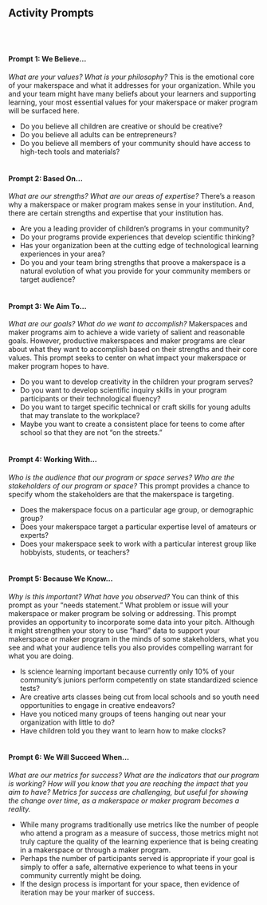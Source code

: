 ## Activity Prompts

 <br/><br/>
#### Prompt 1: We Believe... 
*What are your values? What is your philosophy?*
This is the emotional core of your makerspace and what it addresses for your organization. While you and your team might have many beliefs about your learners and supporting learning, your most essential values for your makerspace or maker program will be surfaced here. 
* Do you believe all children are creative or should be creative?
* Do you believe all adults can be entrepreneurs?
* Do you believe all members of your community should have access to high-tech tools and materials?
<br/><br/>
#### Prompt 2: Based On...
*What are our strengths? What are our areas of expertise?*
There’s a reason why a makerspace or maker program makes sense in your institution. And, there are certain strengths and expertise that your institution has.
* Are you a leading provider of children’s programs in your community?
* Do your programs provide experiences that develop scientific thinking?
* Has your organization been at the cutting edge of technological learning experiences in your area?
* Do you and your team bring strengths that proove a makerspace is a natural evolution of what you provide for your community members or target audience?
<br/><br/>
#### Prompt 3: We Aim To...
*What are our goals? What do we want to accomplish?*
Makerspaces and maker programs aim to achieve a wide variety of salient and reasonable goals. However, productive makerspaces and maker programs are clear about what they want to accomplish based on their strengths and their core values. This prompt seeks to center on what impact your makerspace or maker program hopes to have.
* Do you want to develop creativity in the children your program serves?
* Do you want to develop scientific inquiry skills in your program participants or their technological fluency?
* Do you want to target specific technical or craft skills for young adults that may translate to the workplace?
* Maybe you want to create a consistent place for teens to come after school so that they are not “on the streets.”
<br/><br/>
#### Prompt 4: Working With...
*Who is the audience that our program or space serves? Who are the stakeholders of our program or space?*
This prompt provides a chance to specify whom the stakeholders are that the makerspace is targeting.
* Does the makerspace focus on a particular age group, or demographic group?
* Does your makerspace target a particular expertise level of amateurs or experts?
* Does your makerspace seek to work with a particular interest group like hobbyists, students, or teachers?
<br/><br/>
#### Prompt 5: Because We Know...
*Why is this important? What have you observed?*
You can think of this prompt as your “needs statement.” What problem or issue will your makerspace or maker program be solving or addressing. This prompt provides an opportunity to incorporate some data into your pitch.  Although it might strengthen your story to use “hard” data to support your makerspace or maker program in the minds of some stakeholders, what you see and what your audience tells you also provides compelling warrant for what you are doing.
* Is science learning important because currently only 10% of your community’s juniors perform competently on state standardized science tests?
* Are creative arts classes being cut from local schools and so youth need opportunities to engage in creative endeavors?
* Have you noticed many groups of teens hanging out near your organization with little to do?
* Have children told you they want to learn how to make clocks?
<br/><br/>
#### Prompt 6: We Will Succeed When...
*What are our metrics for success? What are the indicators that our program is working? How will you know that you are reaching the impact that you aim to have? Metrics for success are challenging, but useful for showing the change over time, as a makerspace or maker program becomes a reality.*
* While many programs traditionally use metrics like the number of people who attend a program as a measure of success, those metrics might not truly capture the quality of the learning experience that is being creating in a makerspace or through a maker program.
* Perhaps the number of participants served is appropriate if your goal is simply to offer a safe, alternative experience to what teens in your community currently might be doing.
* If the design process is important for your space, then evidence of iteration may be your marker of success.
